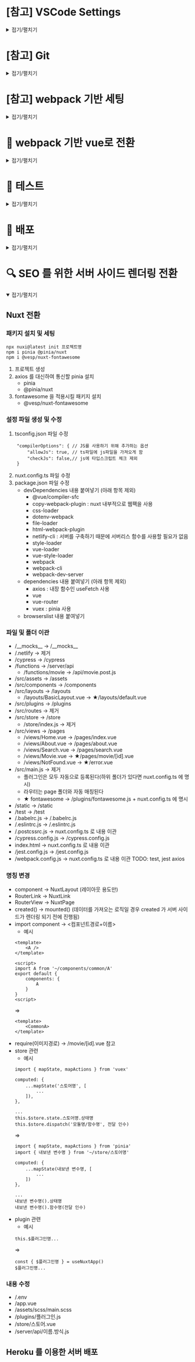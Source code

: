 <!-- start: ================================================================ -->
# [참고] VSCode Settings
<details>
<summary>접기/펼치기</summary>

## Extensions
- Auto Close Tag
- Auto Rename Tag
- Dracula Official
- ESLint (**v2.2.2**)
- HTML CSS Support
- HTML Snippets
- indent-rainbow
- TODO Highlight
- Vue-Official

## 설정 파일 생성 및 내용 입력
- ./vscode/**파일명.code-snippets** : 코드 자동완성 단축키 설정 파일
- ./vscode/**settings.json** : 작업 환경 설정 파일
</details>
<!-- end  : ================================================================ -->


<!-- start: ================================================================ -->
# [참고] Git
<details>
<summary>접기/펼치기</summary>

```
git init
git remote add origin 저장소주소
git pull origin 저장소주소
git status
git add .
git status
git commit -m "메세지"
git push origin master
```
</details>
<!-- end  : ================================================================ -->


<!-- start: ================================================================ -->
# [참고] webpack 기반 세팅
<details>
<summary>접기/펼치기</summary>

## 패키지 설치 및 세팅
```
npm init -y
npm i -D webpack webpack-cli webpack-dev-server@next html-webpack-plugin
npm i -D dotenv-webpack
npm i -D copy-webpack-plugin
npm i -D css-loader style-loader sass-loader sass postcss autoprefixer postcss-loader
npm i -D @babel/core @babel/preset-env @babel/plugin-transform-runtime babel-loader
```
1. package.json 파일 생성
2. 웹팩 패키지 설치
    - webpack
    - webpack-cli
    - webpack-dev-server@next
        : 개발 서버 오픈 시 수정한 코드를 바로 반영하여 볼 수 있도록 함
    - html-webpack-plugin
        : main.js 파일에 index.html 삽입하여 개발 서버를 오픈하게함
3. 환경변수를 사용하기 위한 패키지 설치
4. 파일 복사를 위한 패키지 설치(이미지 등)
    - copy-webpack-plugin
        : 지정한 폴더 및 패턴과 일치하는 파일을 빌드 시 복사하여 확인 가능하게 함
5. CSS, SCSS를 위한 패키지 설치
    - sass-loader
        : scss 파일을 웹팩에서 읽게 함
    - sass
        : 읽어들인 scss 파일을 해석하게 함
    - postcss-loader
        : postcss를 웹팩에서 동작시키게 함
    - postcss
        : css 파일의 후처리를 도와줌
    - autoprefixer
        : 접근성을 위한 접두사를 붙여줌
    - css-loader
        : js에서 css 파일을 해석하게 함
    - style-loader
        : css 파일을 html에 삽입하게 함
6. JS를 위한 Babel 패키지 설치
    - babel-loader
        : js 파일을 웹팩에서 읽게 함
    - @babel/core
    - @babel/preset-env
    - @babel/plugin-transform-runtime
        : 비동기 처리하는 async await 문법을 사용 가능하게 함

## 기본 테스트를 위한 파일 및 폴더 생성
1. index.html
2. js/main.js
3. css/style.css
4. scss/main.scss
5. static/favicon.ico
6. static/images/logo.png

## 설정 파일 생성
1. webpack.config.js
2. .postcssrc.js
3. .babelrc.js

### 파일 내용 수정
1. package.json 파일 내용 수정
```
  "scripts": {
    "dev": "webpack-dev-server --mode development",
    "build": "webpack --mode production"
  },
  "browserslist": [
    "> 1%",
    "last 2 version"
  ]
```
2. webpack.config.js 파일 내용 입력
3. .postcssrc.js 파일 내용 입력
4. .babelrc.js 파일 내용 입력
</details>
<!-- end  : ================================================================ -->


<!-- start: ================================================================ -->
# 📌 webpack 기반 vue로 전환
<details>
<summary>접기/펼치기</summary>

## 저장소 복사
```
npx degit 깃헙계정/저장소 폴더명
npm i
```
1. 저장소 복사  
    - degit: 버전관리를 제외하여 처음부터 프로젝트를 시작 가능하다
    - clone: 버전관리 포함하여 복사
    - download.zip -> 파일 붙여넣기  
      (~~SSH 토큰 인증 문제로 degit이 작동되지 않는다면~~  
       -> repository visibility 설정이 **private**인 경우 복사되지 않는다)
2. 선언되어 있는 필요 모듈 설치

## 패키지 설치 및 세팅
```
npm i vue@next
npm i -D vue-loader@next vue-style-loader @vue/compiler-sfc
npm i -D file-loader
npm i -D eslint eslint-plugin-vue babel-eslint
npm i vue-router@4
npm i axios vuex@next
```
1. vue 패키지 설치
    - vue@next
        : Vue 파일의 문법을 해석하게 함
        : 최신 버전으로 설치하는 @next 가 안되면 @latest 또는 @3.4.26
2. vue 관리용 패키지 설치
    - vue-loader@next
    - vue-style-loader
        : Vue 파일 내부의 css 파일을 해석하게 함
    - @vue/compiler-sfc
        : Vue 파일을 변환하여 브라우저에서 동작할 수 있는 형태로 만듦
3. 파일 출력을 위한 패키지 설치
    - ~~file-loader
        : 파일을 읽어 브라우저에 출력해줌~~
    - webpack 5 의 경우 file-loader 를 기본 포함한다.
4. ESLint 패키지 설치
    - eslint
    - eslint-plugin-vue
    - babel-eslint
        : 안되면 @babel/eslint-parser
5. vue-router 패키지 설치
    - vue-router@4
6. store 및 통신 패키지 설치
    - axios
        : 네트워크 통신을 위한 패키지
    - vuex@next
        : store 관리를 위한 패키지

### [옵션] 추가 패키지 설치 및 세팅
```
npm i -D shortid
npm i bootstrap@v5.3.3
npm i --save @fortawesome/fontawesome-svg-core @fortawesome/vue-fontawesome@latest-3 @fortawesome/free-solid-svg-icons @fortawesome/free-regular-svg-icons @fortawesome/free-brands-svg-icons
npm i lodash
```
1. 간단한 고유 id 생성 패키지 설치
    - shortid
2. bootstrap 패키지 설치
    - bootstrap@v5.3.3
3. fontawesome 패키지 설치
    - @fortawesome/fontawesome-svg-core
        : 코어
    - @fortawesome/vue-fontawesome@latest-3
        : Vue 파일 내부의 fontawesome 아이콘을 사용할 수 있도록 함
    - @fortawesome/free-solid-svg-icons
    - @fortawesome/free-regular-svg-icons
    - @fortawesome/free-brands-svg-icons
        : 무료 아이콘 형태 패키지 설치
4. 중복 제거용 패키지 설치
    - lodash

## 설정 파일 수정 및 생성
1. webpack.config.js
2. **.eslintrc.js**
3. ~~js~~/main.js -> src/main.js
4. src/routes/index.js
5. src/store/index.js

## 파일 및 폴더 CUD
1. src/App.vue
2. src/layouts/BasicLayout.vue
3. static/images  -> src/assets/images
4. scss/main.scss -> src/assets/scss/main.scss
5. src/views/Home.vue
</details>
<!-- end  : ================================================================ -->


<!-- start: ================================================================ -->
# 🧪 테스트
<details>
<summary>접기/펼치기</summary>

## 테스트 종류

### Unit Test
- 단위(Unit) 테스트란 프로그램 최소 단위들이 독립적으로 정상 동작하는지 확인하는 방법
- 데이터(상태), 함수(메소드), 컴포넌트 등
- **로직을 검증**하는 코드 위주의 테스트
- 프레임워크
    - Jest
    - Vue Test Utils
### E2E Test
- E2E(End to End) 테스트란 처음부터 끝까지 실제 사용자의 관점에서 사용 **흐름**을 테스트하는 방법
- 화면 위주의 시나리오 테스트
- 프레임워크
    - Cypress

## 패키지 설치 및 세팅
```
npm i -D jest@latest @vue/test-utils@next @vue/vue3-jest babel-jest@29.7 jest-environment-jsdom
npm i -D identity-obj-proxy
npm i -D cypress eslint-plugin-cypress
```
1. Unit 테스트 패키지 설치
    - jest@latest
        : 단위 테스트 프레임워크
        : @latest 또는 29 이상의 버전을 설치해야 함
    - @vue/test-utils@next
        : vue 컴포넌트 테스트 프레임워크
    - @vue/vue3-jest
        : vue 파일을 변환하여 동작하게 함
    - babel-jest@29.7
        : js 파일 변환하여 동작하게 함
    - [옵션] identity-obj-proxy
        : 스타일 파일에 대한 처리
        : 모의 파일로 대체 시 설치할 필요가 없다
2. E2E 테스트 패키지 설치
    - cypress
        : E2E 테스트 프레임워크
    - eslint-plugin-cypress
        : es lint 에서 cypress 문법 에러가 발생하지 않도록 함

## 설정 파일 생성 및 수정
1. jest.config.js
2. cypress.config.js
3. .eslintrc.js 파일 내용 수정
```
    env: {
        browser: true,
        node: true,
        jest: true,
        'cypress/globals': true
    },
    plugins: [
        'cypress'
    ],
```
4. package.json 파일 내용 수정
```
"scripts": {
    "dev": "netlify dev",
    "dev:webpack": "webpack-dev-server --mode development",
    "build": "webpack --mode production",
    "test:unit": "jest --watchAll",
    "test:unit:silent": "jest --watchAll --silent",
    "test:e2e": "cypress open",
    "test:e2e:headless": "cypress run"
},
```

## 파일 및 폴더 생성
1. test/e2e
2. test/unit
3. test/unit/테스트할 파일 경로/테스트 파일.test.js
4. test/e2e/테스트 시나리오 파일.test.js
5. \_\_mocks\_\_/fileMock.js
6. \_\_mocks\_\_/styleMock.js
</details>
<!-- end  : ================================================================ -->


<!-- start: ================================================================ -->
# 🚀 배포
<details>
<summary>접기/펼치기</summary>

## 로컬 서버 세팅
```
npm i -D serve
    npm run build
    serve -s dist
```
1. 로컬 서버 패키지 설치
    - serve
    1) `dist` 폴더에 서버 배포용 파일 생성 (webpack.config.js output 설정 참고. 기본값 dist)
    2) 로컬 서버 오픈

## 호스팅 서비스 세팅
```
npm i -D netlify-cli
```
1. 호스팅 서비스 패키지 설치
    - netlify-cli
        : Netlify 서버용 CLI 설치
        : Netlify 의 기능을 로컬에서 사용할 수 있다

### 설정 파일 수정 및 생성
1. netlify.toml
2. package.json 파일 내용 수정
```
"scripts": {
    "dev": "netlify dev",
    "dev:webpack": "webpack-dev-server --mode development",
    "build": "webpack --mode production"
},
```
### Netlify 서버리스 함수 세팅
- <a href="https://docs.netlify.com/functions/overview/#default-deployment-options" target="_blank">서버리스 함수 기본 옵션 바로가기</a>
1. netlify.toml 파일의 functions 부분에 명시한 폴더 생성
2. 서버리스 함수명의 파일 생성
    - 서버리스 함수 실행 요청 경로: `/.netlify/functions/파일명`
### Netlify 환경변수 세팅
1. Site configuration > Environment variables 클릭
2. Add a variable 버튼 클릭
3. .env 파일 내용대로 Key, Values 값 입력
### Netlify 배포
1. <a href="https://app.netlify.com/" target="_blank">사이트 접속</a>
2. Sites > Add new site > Import an existing project 클릭
3. Let’s deploy your project with… > Github 선택
4. 레포지토리 선택
5. 레포지토리가 없는 경우
    - 하단 configure the Netlify app on Github 클릭
    - GitHub에서 settings>Applications>Netlify configure 클릭
6. 빌드 세팅
    - Site name        : 사이트명 입력
    - Branch to deploy : 배포용 브런치 선택
    - Build command    : `CI= npm run build` 입력
    - Publish directory: `dist` 빌드 폴더 입력
7. Deploys > 배포여부 확인 (`Published` 라벨)
</details>
<!-- end  : ================================================================ -->

<!-- start  : ================================================================ -->
# 🔍 SEO 를 위한 서버 사이드 렌더링 전환
<details open>
<summary>접기/펼치기</summary>

## Nuxt 전환

### 패키지 설치 및 세팅
```
npx nuxi@latest init 프로젝트명
npm i pinia @pinia/nuxt
npm i @vesp/nuxt-fontawesome
```
1. 프로젝트 생성
2. axios 를 대신하여 통신할 pinia 설치
    - pinia
    - @pinia/nuxt
3. fontawesome 을 적용시킬 패키지 설치
    - @vesp/nuxt-fontawesome
### 설정 파일 생성 및 수정
1. tsconfig.json 파일 수정
```
    "compilerOptions": { // JS를 사용하기 위해 추가하는 옵션
        "allowJs": true, // ts파일에 js파일을 가져오게 함
        "checkJs": false,// js에 타입스크립트 체크 제외
    }
```
2. nuxt.config.ts 파일 수정
3. package.json 파일 수정
    - devDependencies 내용 붙여넣기 (아래 항목 제외)
        - @vue/compiler-sfc
        - copy-webpack-plugin : nuxt 내부적으로 웹팩을 사용
        - css-loader
        - dotenv-webpack
        - file-loader
        - html-webpack-plugin
        - netlify-cli : 서버를 구축하기 때문에 서버리스 함수를 사용할 필요가 없음
        - style-loader
        - vue-loader
        - vue-style-loader
        - webpack
        - webpack-cli
        - webpack-dev-server
    - dependencies 내용 붙여넣기 (아래 항목 제외)
        - axios : 내장 함수인 useFetch 사용
        - vue
        - vue-router
        - vuex : pinia 사용
    - browserslist 내용 붙여넣기
### 파일 및 폴더 이관
- /\_\_mocks\_\_       -> /\_\_mocks\_\_
- /.netlify          -> 제거
- /cypress           -> /cypress
- /functions         -> /server/api
    - /functions/movie         -> /api/movie.post.js
- /src/assets        -> /assets
- /src/components    -> /components
- /src/layouts       -> /layouts
    - /layouts/BasicLayout.vue -> ★/layouts/default.vue
- /src/plugins       -> /plugins
- /src/routes        -> 제거
- /src/store         -> /store
    - /store/index.js         -> 제거
- /src/views         -> /pages
    - /views/Home.vue         ->   /pages/index.vue
    - /views/About.vue        ->   /pages/about.vue
    - /views/Search.vue       ->   /pages/search.vue
    - /views/Movie.vue        -> ★/pages/movie/[id].vue
    - /views/NotFound.vue     -> ★/error.vue
- /src/main.js -> 제거
    - 플러그인은 모두 자동으로 등록된다(하위 폴더가 있다면 nuxt.config.ts 에 명시)
    - 라우터는 page 폴더와 자동 매칭된다
    - ★ fontawesome -> /plugins/fontawesome.js + nuxt.config.ts 에 명시
- /static            -> /static
- /test              -> /test
- /.babelrc.js       -> /.babelrc.js
- /.eslintrc.js      -> /.eslintrc.js
- /.postcssrc.js     -> nuxt.config.ts 로 내용 이관
- /cypress.config.js -> /cypress.config.js
- index.html         -> nuxt.config.ts 로 내용 이관
- /jest.config.js    -> /jest.config.js
- /webpack.config.js -> nuxt.config.ts 로 내용 이관
TODO: test, jest axios
### 명칭 변경
- component  -> NuxtLayout (레이아웃 용도만)
- RouterLink -> NuxtLink
- RouterView -> NuxtPage
- created() -> mounted() (데이터를 가져오는 로직일 경우 created 가 서버 사이드가 렌더링 되기 전에 진행됨)
- import component -> <컴포넌트경로+이름>
    - 예시
    ```
    <template>
        <A />
    </template>

    <script>
    import A from '~/components/common/A'
    export default {
        components: {
            A
        }
    }
    <script>
    ```
    =>
    ```
    <template>
        <CommonA>
    </template>
    ```
- require(이미지경로) -> /movie/[id].vue 참고
- store 관련
    - 예시
    ```
    import { mapState, mapActions } from 'vuex'

    computed: {
        ...mapState('스토어명', [
            ...
        ]),
    },

    ...
    this.$store.state.스토어명.상태명
    this.$store.dispatch('모듈명/함수명', 전달 인수)
    ```
    =>
    ```
    import { mapState, mapActions } from 'pinia'
    import { 내보낸 변수명 } from '~/store/스토어명'

    computed: {
        ...mapState(내보낸 변수명, [
            ...
        ])
    },

    ...
    내보낸 변수명().상태명
    내보낸 변수명().함수명(전달 인수)
    ```
- plugin 관련
    - 예시
    ```
    this.$플러그인명...
    ```
    =>
    ```
    const { $플러그인명 } = useNuxtApp()
    $플러그인명...
    ```
### 내용 수정
- /.env
- /app.vue
- /assets/scss/main.scss
- /plugins/플러그인.js
- /store/스토어.vue
- /server/api/이름.방식.js

## Heroku 를 이용한 서버 배포
</detail>
<!-- end  : ================================================================ -->